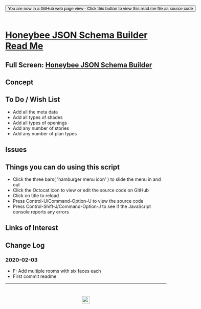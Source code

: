 
<span style=display:none; >[You are now in a GitHub source code view - click this link to view Read Me file as a web page]( https://www.ladybug.tools/spider/#xxxxx/README.md "View file as a web page." ) </span>

<div><input type=button class = "btn btn-secondary btn-sm" onclick=window.location.href="https://github.com/ladybug.tools/spider/blob/master/xxxxx/README.md"
value="You are now in a GitHub web page view - Click this button to view this read me file as source code" ></div>

<br>

# [Honeybee JSON Schema Builder Read Me]( #README.md )

<!--
<iframe src=https://www.ladybug.tools/spider/xxxxx/xxxxx.html width=100% height=500px >Iframes are not viewable in GitHub source code views</iframe>
_<small>ZZZZZ</small>_

-->
## Full Screen: [Honeybee JSON Schema Builder]( https://www.ladybug.tools/spider/sandbox/honeybee-schema-builder/index.html )


## Concept


## To Do / Wish List

* Add all the meta data
* Add all types of shades
* Add all types of openings
* Add any number of stories
* Add any number of plan types


## Issues


## Things you can do using this script

* Click the three bars( 'hamburger menu icon' ) to slide the menu in and out
* Click the Octocat icon to view or edit the source code on GitHub
* Click on title to reload
* Press Control-U/Command-Option-U to view the source code
* Press Control-Shift-J/Command-Option-J to see if the JavaScript console reports any errors


## Links of Interest


## Change Log

### 2020-02-03

* F: Add multiple rooms with six faces each
* First commit readme


***

# <center title="hello!" ><a href=javascript:window.scrollTo(0,0); style=text-decoration:none; > <center title="hello!" ><img src='https://ladybug.tools/artwork/icons_bugs/ico/spider.ico' height=24 > </a></a></center>

